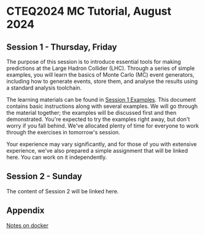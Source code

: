 # CTEQ2024 MC Tutorial, August 2024

## Session 1 - Thursday, Friday

The purpose of this session is to introduce essential tools for making predictions at the Large Hadron Collider (LHC). Through a series of simple examples, you will learn the basics of Monte Carlo (MC) event generators, including how to generate events, store them, and analyse the results using a standard analysis toolchain. 

The learning materials can be found in [Session 1 Examples](session1_examples.md). This document contains basic instructions along with several examples. We will go through the material together; the examples will be discussed first and then demonstrated. You're expected to try the examples right away, but don't worry if you fall behind. We've allocated plenty of time for everyone to work through the exercises in tomorrow's session.

Your experience may vary significantly, and for those of you with extensive experience, we’ve also prepared a simple assignment that will be linked here. You can work on it independently.

## Session 2 - Sunday

The content of Session 2 will be linked here.

## Appendix 

[Notes on docker](docker-notes.md)
